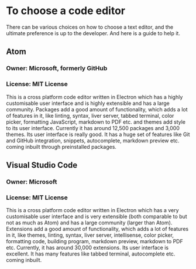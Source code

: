 # To choose a code editor  
There can be various choices on how to choose a text editor, and the ultimate preference is up to the developer. And here is a guide to help it.  
## Atom  
### Owner: Microsoft, formerly GitHub  
### License: MIT License
This is a cross platform code editor written in Electron which has a highly customisable user interface and is highly extensible and has a large community. Packages add a good amount of functionality, which adds a lot of features in it, like linting, syntax, liver server, tabbed terminal, color picker, formatting JavaScript, markdown to PDF etc. and themes add style to its user interface. Currently it has around 12,500 packages and 3,000 themes. Its user interface is really good. It has a huge set of features like Git and GitHub integration, snippets, autocomplete, markdown preview etc. coming inbuilt through preinstalled packages.  
## Visual Studio Code  
### Owner: Microsoft  
### License: MIT License  
This is a cross platform code editor written in Electron which has a very customisable user interface and is very extensible (both comparable to but not as much as Atom) and has a large community (larger than Atom). Extensions add a good amount of functionality, which adds a lot of features in it, like themes, linting, syntax, liver server, intellisense, color picker, formatting code, building program, markdown preview, markdown to PDF etc. Currently, it has around 30,000 extensions. Its user interface is excellent. It has many features like tabbed terminal, autocomplete etc. coming inbuilt.
